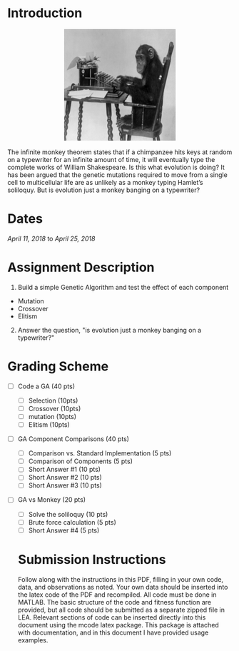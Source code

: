 # Introduction
<p align="center">
<img src="img/chimp.jpg" height="250" width="250">
</p>
The infinite monkey theorem states that if a chimpanzee hits keys at random on a typewriter for an infinite amount of time, it will eventually type the complete works of William Shakespeare. Is this what evolution is doing? It has been argued that the genetic mutations required to move from a single cell to multicellular life are as unlikely as a monkey typing Hamlet’s soliloquy. But is evolution just a monkey banging on a typewriter?

# Dates
_April 11, 2018_ to _April 25, 2018_

# Assignment Description
1. Build a simple Genetic Algorithm and test the effect of each component
  - Mutation
  - Crossover
  - Elitism
2. Answer the question, "is evolution just a monkey banging on a typewriter?"

# Grading Scheme
- [ ] Code a GA (40 pts)
  - [ ] Selection (10pts)
  - [ ] Crossover (10pts)
  - [ ] mutation (10pts)
  - [ ] Elitism (10pts)
- [ ] GA Component Comparisons (40 pts)
  - [ ] Comparison vs. Standard Implementation (5 pts)
  - [ ] Comparison of Components (5 pts)
  - [ ] Short Answer #1 (10 pts)
  - [ ] Short Answer #2 (10 pts)
  - [ ] Short Answer #3 (10 pts)
- [ ] GA vs Monkey (20 pts)
  - [ ] Solve the soliloquy (10 pts)
  - [ ] Brute force calculation (5 pts)
  - [ ] Short Answer #4 (5 pts)
  
  # Submission Instructions
  
  Follow along with the instructions in this PDF, filling in your own code, data, and observations as noted. Your own data should be inserted into the latex code of the PDF and recompiled. All code must be done in MATLAB. The basic structure of the code and fitness function are provided, but all code should be submitted as a separate zipped file in LEA. Relevant sections of code can be inserted directly into this document using the mcode latex package. This package is attached with documentation, and in this document I have provided usage examples.
